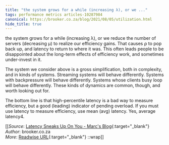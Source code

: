 ```yaml
---
title: "the system grows for a while (increasing λ), or we ..."
tags: performance metrics articles-10287984
canonical: https://brooker.co.za/blog/2021/08/05/utilization.html
hide_title: true
---
```


the system grows for a while (increasing λ), or we reduce the number of servers (decreasing μ) to realize our efficiency gains. That causes ⍴ to pop back up, and latency to return to where it was. This often leads people to be disappointed about the long-term effects of efficiency work, and sometimes under-invest in it.

The system we consider above is a gross simplification, both in complexity, and in kinds of systems. Streaming systems will behave differently. Systems with backpressure will behave differently. Systems whose clients busy loop will behave differently. These kinds of dynamics are common, though, and worth looking out for.

The bottom line is that high-percentile latency is a bad way to measure efficiency, but a good (leading) indicator of pending overload. If you must use latency to measure efficiency, use mean (avg) latency. Yes, average latency4.


[[_Source_: [Latency Sneaks Up On You - Marc's Blog](https://brooker.co.za/blog/2021/08/05/utilization.html){:target="_blank"}<br>
_Author_: brooker.co.za<br>
_More_: [Readwise URL](https://readwise.io/open/209750385){:target="_blank"}
::wrap]]